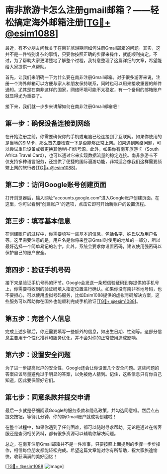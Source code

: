 # 南非旅游卡怎么注册gmail邮箱？——轻松搞定海外邮箱注册[[TG💪+ @esim1088](https://t.me/s/esim1088)]

最近，有不少朋友问我关于在南非旅游期间如何注册Gmail邮箱的问题。其实，这并不是一件特别复杂的事情，只要你按照正确的步骤来操作，就能顺利搞定。不过，为了帮助大家更清楚地了解整个过程，我特意整理了这篇详细的文章，希望能给大家提供一点帮助。

首先，让我们来明确一下为什么要在南非注册Gmail邮箱。对于很多游客来说，注册一个海外邮箱可以方便与家人和朋友保持联系，同时也可以用来接收重要的邮件通知。尤其是在南非这样的国家，网络环境可能不太稳定，有一个备用的邮箱账户就显得尤为重要了。

接下来，我们就一步步来讲解如何在南非注册Gmail邮箱吧！

## 第一步：确保设备连接到网络

在开始注册之前，你需要确保你的手机或电脑已经连接到了互联网。如果你使用的是当地的SIM卡，那么首先要检查一下是否能够正常上网。如果遇到网络问题，可以尝试重启设备或者更换其他Wi-Fi信号源。此外，如果你有南非旅游卡（South Africa Travel Card），也可以通过它来实现数据流量的稳定连接。南非旅游卡不仅支持多种语言服务，还提供了便捷的国际漫游功能，非常适合像我们这样需要频繁上网的旅行者[[TG💪+ @esim1088](https://t.me/s/esim1088)]。

## 第二步：访问Google账号创建页面

打开浏览器后，输入网址“accounts.google.com”进入Google账户创建页面。在这里，你可以看到“创建账户”的选项，点击它即可开始新账户的设置流程。

## 第三步：填写基本信息

在创建账户的过程中，你需要填写一些基本的信息，包括名字、姓氏以及用户名等。这里需要注意的是，用户名是你将来登录Gmail时使用的地址的一部分，所以最好选择一个简单易记的名字。此外，系统会要求你设置密码，建议使用强密码以保护自己的账户安全。

## 第四步：验证手机号码

接下来是验证手机号码的环节。Google会发送一条短信验证码到你提供的手机号上，你需要将收到的验证码填入指定位置进行确认。如果你没有南非本地号码，也不要担心，可以使用虚拟号码服务，比如Esim1088提供的虚拟号码解决方案，这些服务可以帮助你在国外也能顺利完成手机验证[[TG💪+ @esim1088](https://t.me/s/esim1088)]。

## 第五步：完善个人信息

完成上述步骤后，你还需要填写一些额外的信息，如出生日期、性别等。这部分信息主要用于个性化推荐和服务优化，并不会对你的正常使用造成影响。

## 第六步：设置安全问题

为了进一步提高账户的安全性，Google还会让你设置几个安全问题。这些问题的答案应该尽量避免过于明显的答案，以免被他人猜到。记住，这些信息只有你自己知道，因此要保管好它们。

## 第七步：同意条款并提交申请

最后一步就是仔细阅读Google的服务条款和隐私政策，并勾选同意框。然后点击提交按钮，等待几分钟，你的新Gmail账户就成功创建啦！

在整个过程中，如果你遇到了任何困难，都可以随时寻求帮助。无论是通过在线客服还是查阅相关资料，都有很多资源可以辅助你解决问题。

总之，在南非注册Gmail邮箱并不是一件难事，只要按照上面提到的步骤一步步操作，相信每位朋友都能轻松完成。希望这篇文章能对你有所帮助，祝大家旅途愉快，收获满满的美好回忆！

[[TG💪+ @esim1088](https://t.me/s/esim1088) ![Image](https://i.postimg.cc/4NQfJmqS/Snipaste-2025-05-13-00-14-12.png)]